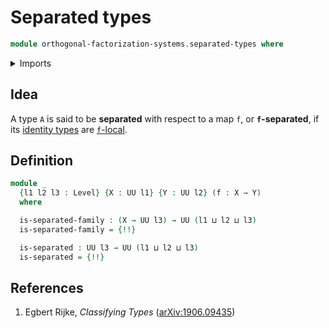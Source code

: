 # Separated types

```agda
module orthogonal-factorization-systems.separated-types where
```

<details><summary>Imports</summary>

```agda
open import foundation.identity-types
open import foundation.universe-levels

open import orthogonal-factorization-systems.local-types
```

</details>

## Idea

A type `A` is said to be **separated** with respect to a map `f`, or
**`f`-separated**, if its [identity types](foundation-core.identity-types.md)
are [`f`-local](orthogonal-factorization-systems.local-types.md).

## Definition

```agda
module _
  {l1 l2 l3 : Level} {X : UU l1} {Y : UU l2} (f : X → Y)
  where

  is-separated-family : (X → UU l3) → UU (l1 ⊔ l2 ⊔ l3)
  is-separated-family = {!!}

  is-separated : UU l3 → UU (l1 ⊔ l2 ⊔ l3)
  is-separated = {!!}
```

## References

1. Egbert Rijke, _Classifying Types_
   ([arXiv:1906.09435](https://arxiv.org/abs/1906.09435))
